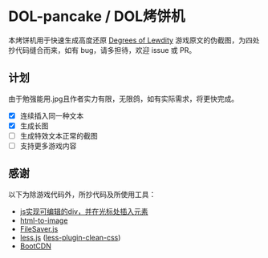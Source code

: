 # DOL-pancake / DOL烤饼机
本烤饼机用于快速生成高度还原 [Degrees of Lewdity](https://www.vrelnir.com/) 游戏原文的伪截图，为四处抄代码缝合而来，如有 bug，请多担待，欢迎 issue 或 PR。

## 计划
由于勉强能用.jpg且作者实力有限，无限鸽，如有实际需求，将更快完成。
- [x] 连续插入同一种文本
- [x] 生成长图
- [ ] 生成特效文本正常的截图
- [ ] 支持更多游戏内容

## 感谢
以下为除游戏代码外，所抄代码及所使用工具：
- [js实现可编辑的div，并在光标处插入元素](https://blog.csdn.net/weixin_44817017/article/details/115321425)
- [html-to-image](https://github.com/bubkoo/html-to-image)
- [FileSaver.js](https://github.com/eligrey/FileSaver.js)
- [less.js](https://github.com/less/less.js) ([less-plugin-clean-css](https://github.com/less/less-plugin-clean-css))
- [BootCDN](https://www.bootcdn.cn/)